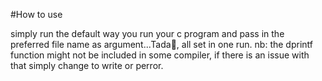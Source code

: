 #How to use

simply run the default way you run your c program and pass in the preferred file name as argument...Tada🙂, all set in one run.
nb: the dprintf function might not be included in some compiler, if there is an issue with that simply change to write or perror.